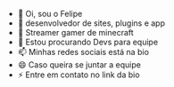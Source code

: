 - 👋 Oi, sou o Felipe
- 👀 desenvolvedor de sites, plugins e app
- 🌱 Streamer gamer de minecraft
- 💞️ Estou procurando Devs para equipe
- 📫 Minhas redes sociais está na bio
- 😄 Caso queira se juntar a equipe 
- ⚡ Entre em contato no link da bio

<!---
feliper4241/feliper4241 esse é um✨ especial ✨ repositorio com `README.md` (esse arquivo) esta no meu perfil.
Você pode clicar no link para ver as configurações.
--->
